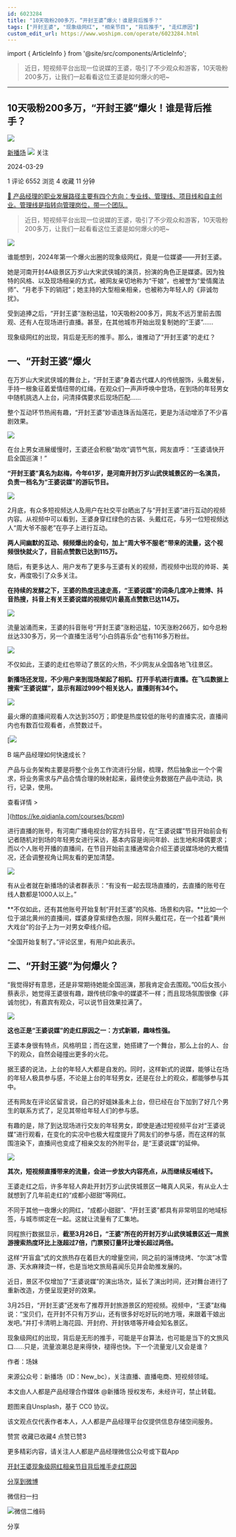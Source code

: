 ```yaml
---
id: 6023284
title: "10天吸粉200多万，“开封王婆”爆火！谁是背后推手？"
tags: ["开封王婆", "现象级网红", "相亲节目", "背后推手", "走红原因"]
custom_edit_url: https://www.woshipm.com/operate/6023284.html
---
```

import { ArticleInfo } from '@site/src/components/ArticleInfo';

<ArticleInfo
    author="新播场"
    authorLink="https://www.woshipm.com/u/1513435"
    published="2024-03-29"
    views={6552}
    comments={1}
    collects={4}
/>

> 近日，短视频平台出现一位说媒的王婆，吸引了不少观众和游客，10天吸粉200多万，让我们一起看看这位王婆是如何爆火的吧~

---

## 10天吸粉200多万，“开封王婆”爆火！谁是背后推手？

[![](https://static.woshipm.com/view/woshipm_api_def_20230424164248_5906.jpg?imageView2/1/w/72/h/72/q/100)](https://www.woshipm.com/u/1513435)

[新播场](https://www.woshipm.com/u/1513435) ![](https://static.woshipm.com/tag/1122_1@2x.png) 关注

2024-03-29

1 评论 6552 浏览 4 收藏 11 分钟

[🔗 产品经理的职业发展路径主要有四个方向：专业线、管理线、项目线和自主创业。管理线是指转向管理岗位，带一个团队..](https://ke.qidianla.com/courses/90pm)

> 近日，短视频平台出现一位说媒的王婆，吸引了不少观众和游客，10天吸粉200多万，让我们一起看看这位王婆是如何爆火的吧~

![](https://image.yunyingpai.com/wp/2024/03/ygjmb0qtix9PAU8HWxN5.jpg)

谁能想到，2024年第一个爆火出圈的现象级网红，竟是一位媒婆——开封王婆。

她是河南开封4A级景区万岁山大宋武侠城的演员，扮演的角色正是媒婆。因为独特的风格、以及现场相亲的方式，被网友亲切地称为“干娘”，也被誉为“爱情魔法师”、“月老手下的销冠”；她主持的大型相亲相亲，也被称为年轻人的《非诚勿扰》。

受到追捧之后，“开封王婆”涨粉迅猛，10天吸粉200多万，网友不远万里前去围观、还有人在现场进行直播。甚至，在其他城市开始出现复制她的“王婆”……

现象级网红的出现，背后是无形的推手。那么，谁推动了“开封王婆”的走红？

## 一、“开封王婆”爆火

在万岁山大宋武侠城的舞台上，“开封王婆”身着古代媒人的传统服饰，头戴发髻，手持一根象征着爱情纽带的红绳，在观众们一声声呼唤中登场，在到场的年轻男女中随机挑选人上台，问清择偶要求后现场匹配……

整个互动环节热闹有趣，“开封王婆”妙语连珠舌灿莲花，更是为活动增添了不少喜剧效果。

![](https://image.yunyingpai.com/wp/2024/03/nguOxW0nYyMx6khJo42G.png)

在台上男女进展缓慢时，王婆还会积极“助攻”调节气氛，网友直呼：“王婆请快开启全国巡演！”

**“开封王婆”真名为赵梅，今年61岁，是河南开封万岁山武侠城景区的一名演员，负责一档名为“王婆说媒”的游玩节目。**

![](https://image.yunyingpai.com/wp/2024/03/G3QtXhdtktBFL6tyJV5y.png)

2月底，有众多短视频达人及用户在社交平台晒出了与“开封王婆”进行互动的视频内容。从视频中可以看到，王婆身穿红绿色的古装、头戴红花，与另一位短视频达人“周大爷不服老”在亭子上进行互动。

**两人间幽默的互动、频频爆出的金句，加上“周大爷不服老”带来的流量，这个视频很快就火了，目前点赞数已达到115万。**

随后，有更多达人、用户发布了更多与王婆有关的视频，而视频中出现的帅哥、美女，再度吸引了众多关注。

**在持续的发酵之下，王婆的热度迅速走高，“王婆说媒”的词条几度冲上微博、抖音热搜，抖音上有关王婆说媒的视频切片最高点赞数已达114万。**

![](https://image.yunyingpai.com/wp/2024/03/avPGNaHnsAVB0v6MVQlJ.png)

流量汹涌而来，王婆的抖音账号“开封王婆”涨粉迅猛，10天涨粉266万，如今总粉丝达330多万，另一个直播生活号“小白鸽喜乐会”也有116多万粉丝。

![](https://image.yunyingpai.com/wp/2024/03/dVG4V37GhXxHbG4Hgz9G.png)

不仅如此，王婆的走红也带动了景区的火热，不少网友从全国各地飞往景区。

**新播场还发现，不少用户来到现场架起了相机、打开手机进行直播。在飞瓜数据上搜索“王婆说媒”，显示有超过999个相关达人，直播则有34个。**

![](https://image.yunyingpai.com/wp/2024/03/6rWYxUhyyat43GeLln9a.png)

最火爆的直播间观看人次达到350万；即使是热度较低的账号的直播实况，直播间内也有数百位观看者，点赞数过千。

[![](https://image.woshipm.com/2023/08/02/a53a469e-30e3-11ee-88e7-00163e0b5ff3.png)

B 端产品经理如何快速成长？

产品与业务架构主要是将整个业务工作流进行分层，梳理，然后抽象出一个个需求，将业务需求与产品合情合理的映射起来，最终使业务数据在产品中流动，执行，记录，使用。

查看详情 >

](https://ke.qidianla.com/courses/bcpm)

进行直播的账号，有河南广播电视台的官方抖音号，在“王婆说媒”节目开始前会有记者随机对到场的年轻男女进行采访，基本内容是询问年龄、出生地和择偶要求；而以个人账号开播的直播间，在节目开始前主播通常会介绍王婆说媒场地的大概情况，还会调整视角让网友看的更加清楚。

![](https://image.yunyingpai.com/wp/2024/03/EVMCxpxtH4GQOQOG6hWD.png)

有从业者就在新播场的读者群表示：“有没有一起去现场直播的，去直播的账号在线人数都是1000人以上。”

**不仅如此，还有其他账号开始复制“开封王婆”的风格、场景和内容。**比如一个位于湖北黄州的直播间，媒婆身穿紫绿色衣服，同样头戴红花，在一个挂着“黄州大戏台”的台子上为一对男女牵线介绍。

“全国开始复制了。”评论区里，有用户如此表示。

## 二、“开封王婆”为何爆火？

“我觉得好有意思，还是非常期待她能全国巡演，那我肯定会去围观。”00后女孩小蔡表示，她觉得王婆很有趣，跟传统印象中的媒婆不一样；而且现场氛围很像《非诚勿扰》，有嘉宾有观众，可以说节目效果拉满了。

![](https://image.yunyingpai.com/wp/2024/03/7S6rmEsrzD9ZHDunsriJ.png)

**这也正是“王婆说媒”的走红原因之一：方式新颖，趣味性强。**

王婆本身很有特点，风格明显；而在这里，她搭建了一个舞台，那么上台的人、台下的观众，自然会碰撞出更多的火花。

据王婆的说法，上台的年轻人大都是自发的。同时，这样新式的说媒，能够让在场的年轻人极具参与感，不论是上台的年轻男女，还是在台上的观众，都能够参与其中。

还有网友在评论区留言说，自己的好姐妹虽未上台，但已经在台下加到了好几个男生的联系方式了，足见其带给年轻人们的参与感。

有趣的是，除了到达现场进行交友的年轻男女，即使是通过短视频平台对“王婆说媒”进行观看，在变化的实况中也极大程度提升了网友们的参与感，而在这样的氛围渲染下，直播间也变成了相亲交友的外附平台，是“王婆说媒”的延伸。

![](https://image.yunyingpai.com/wp/2024/03/HbSAUjbfg8tQGhJp1tWb.png)

**其次，短视频直播带来的流量，会进一步放大内容亮点，从而继续反哺线下。**

王婆走红之后，许多年轻人奔赴开封万岁山武侠城景区一睹真人风采，有从业人士就想到了几年前走红的“成都小甜甜”等网红。

不同于其他一夜爆火的网红，“成都小甜甜”、“开封王婆”都具有非常明显的地域标签，与城市绑定在一起。这就让流量有了汇集地。

同程旅行数据显示，**截至3月26日，“王婆”所在的开封万岁山武侠城景区近一周旅游搜索热度环比上涨超过7倍，门票预订量环比增长超过两倍。**

这样“开盲盒”式的文旅热存在着巨大的增量空间，同之前的淄博烧烤、“尔滨”冰雪游、天水麻辣烫一样，也是当地文旅局喜闻乐见并会助推发展的。

近日，景区不仅增加了“王婆说媒”的演出场次，延长了演出时间，还对舞台进行了重新改造，方便呈现更好的效果。

3月25日，“开封王婆”还发布了推荐开封旅游景区的短视频。视频中，“王婆”赵梅说：“宝贝们，在开封不只有万岁山，还有很多好吃好玩的地方哦，来跟着干娘出发吧。”并打卡清明上海花园、开封府、开封铁塔等开峰会知名景区。

现象级网红的出现，背后是无形的推手，可能是平台算法，也可能是当下的文旅风口……只是，流量浪潮总是来得快，褪得也快。下一个流量宠儿又会是谁？

作者：场妹

来源公众号：新播场（ID：New\_bc），关注直播、直播电商、短视频领域。

本文由人人都是产品经理合作媒体 @新播场 授权发布，未经许可，禁止转载。

题图来自Unsplash，基于 CC0 协议。

该文观点仅代表作者本人，人人都是产品经理平台仅提供信息存储空间服务。

赞赏 收藏已收藏4 点赞已赞3

更多精彩内容，请关注人人都是产品经理微信公众号或下载App

[开封王婆](https://www.woshipm.com/tag/%e5%bc%80%e5%b0%81%e7%8e%8b%e5%a9%86)[现象级网红](https://www.woshipm.com/tag/%e7%8e%b0%e8%b1%a1%e7%ba%a7%e7%bd%91%e7%ba%a2)[相亲节目](https://www.woshipm.com/tag/%e7%9b%b8%e4%ba%b2%e8%8a%82%e7%9b%ae)[背后推手](https://www.woshipm.com/tag/%e8%83%8c%e5%90%8e%e6%8e%a8%e6%89%8b)[走红原因](https://www.woshipm.com/tag/%e8%b5%b0%e7%ba%a2%e5%8e%9f%e5%9b%a0)

[分享到微博](https://service.weibo.com/share/share.php?appkey=2775287854&title=10天吸粉200多万，“开封王婆”爆火！谁是背后推手？&url=https://www.woshipm.com/operate/6023284.html&pic=https://image.yunyingpai.com/wp/2024/03/ygjmb0qtix9PAU8HWxN5.jpg)

微信扫一扫

![微信二维码](https://api.pwmqr.com/qrcode/create/?url=https://www.woshipm.com/operate/6023284.html)

分享